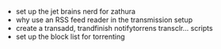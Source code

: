 
* set up the jet brains nerd for zathura
* why use an RSS feed reader in the transmission setup
* create a transadd, trandfinish notifytorrens transclr... scripts 
* set up the block list for torrenting
  
